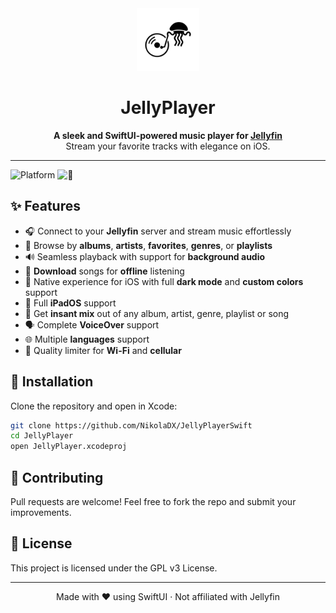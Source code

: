 <div align="center">
  
  <img src="https://github.com/NikolaDX/JellyPlayerSwift/blob/main/Images/icon.png" alt="JellyPlayer Icon" width="100" />

  # JellyPlayer

  **A sleek and SwiftUI-powered music player for [Jellyfin](https://jellyfin.org/)**  
  Stream your favorite tracks with elegance on iOS.
  
</div>

---

![Platform](https://img.shields.io/badge/platform-iOS%20-lightgrey)
![📱](https://img.shields.io/github/license/NikolaDX/JellyPlayerSwift)

## ✨ Features

- 🎧 Connect to your **Jellyfin** server and stream music effortlessly
- 📁 Browse by **albums**, **artists**, **favorites**, **genres**, or **playlists**
- 🔊 Seamless playback with support for **background audio**
- 💾 **Download** songs for **offline** listening
- 🎨 Native experience for iOS with full **dark mode** and **custom colors** support
- 📱 Full **iPadOS** support
- 🧭 Get **insant mix** out of any album, artist, genre, playlist or song
- 🗣️ Complete **VoiceOver** support
- 🌐 Multiple **languages** support
- 📶 Quality limiter for **Wi-Fi** and **cellular**

## 🚀 Installation

Clone the repository and open in Xcode:

```bash
git clone https://github.com/NikolaDX/JellyPlayerSwift
cd JellyPlayer
open JellyPlayer.xcodeproj
```
## 🤝 Contributing
Pull requests are welcome! Feel free to fork the repo and submit your improvements.

## 📄 License
This project is licensed under the GPL v3 License.

---

<div align="center"> Made with ❤️ using SwiftUI · Not affiliated with Jellyfin </div>
